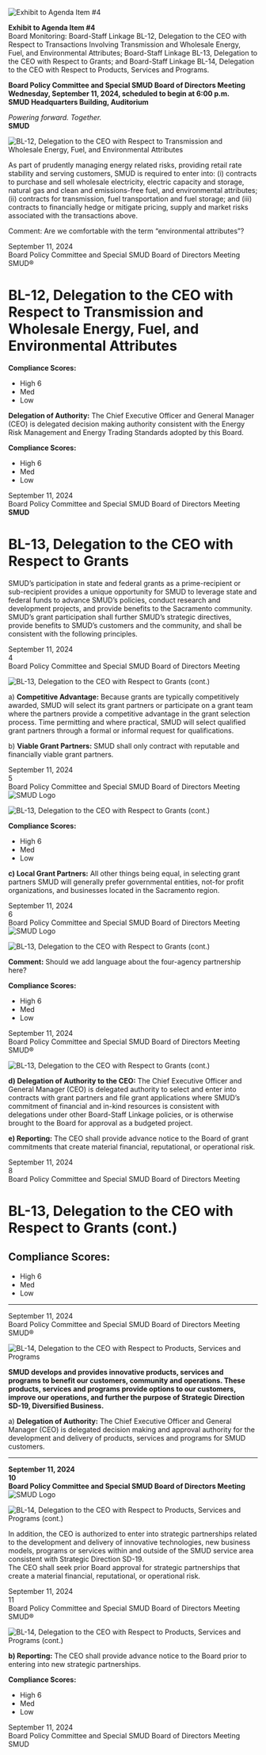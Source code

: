 <!-- Page 1 -->
![Exhibit to Agenda Item #4](https://via.placeholder.com/1365x768.png?text=Exhibit+to+Agenda+Item+%234)

**Exhibit to Agenda Item #4**  
Board Monitoring: Board-Staff Linkage BL-12, Delegation to the CEO with Respect to Transactions Involving Transmission and Wholesale Energy, Fuel, and Environmental Attributes; Board-Staff Linkage BL-13, Delegation to the CEO with Respect to Grants; and Board-Staff Linkage BL-14, Delegation to the CEO with Respect to Products, Services and Programs.

**Board Policy Committee and Special SMUD Board of Directors Meeting**  
**Wednesday, September 11, 2024, scheduled to begin at 6:00 p.m.**  
**SMUD Headquarters Building, Auditorium**  

*Powering forward. Together.*  
**SMUD**
<!-- Page 2 -->
![BL-12, Delegation to the CEO with Respect to Transmission and Wholesale Energy, Fuel, and Environmental Attributes](https://via.placeholder.com/768x1365.png?text=BL-12,+Delegation+to+the+CEO+with+Respect+to+Transmission+and+Wholesale+Energy,+Fuel,+and+Environmental+Attributes)

As part of prudently managing energy related risks, providing retail rate stability and serving customers, SMUD is required to enter into: (i) contracts to purchase and sell wholesale electricity, electric capacity and storage, natural gas and clean and emissions-free fuel, and environmental attributes; (ii) contracts for transmission, fuel transportation and fuel storage; and (iii) contracts to financially hedge or mitigate pricing, supply and market risks associated with the transactions above.

Comment: Are we comfortable with the term “environmental attributes”?

September 11, 2024  
Board Policy Committee and Special SMUD Board of Directors Meeting  
SMUD®
<!-- Page 3 -->
# BL-12, Delegation to the CEO with Respect to Transmission and Wholesale Energy, Fuel, and Environmental Attributes

**Compliance Scores:**
- High 6
- Med
- Low

**Delegation of Authority:** The Chief Executive Officer and General Manager (CEO) is delegated decision making authority consistent with the Energy Risk Management and Energy Trading Standards adopted by this Board.

**Compliance Scores:**
- High 6
- Med
- Low

September 11, 2024  
Board Policy Committee and Special SMUD Board of Directors Meeting  
**SMUD**
<!-- Page 4 -->
# BL-13, Delegation to the CEO with Respect to Grants

SMUD’s participation in state and federal grants as a prime-recipient or sub-recipient provides a unique opportunity for SMUD to leverage state and federal funds to advance SMUD’s policies, conduct research and development projects, and provide benefits to the Sacramento community. SMUD’s grant participation shall further SMUD’s strategic directives, provide benefits to SMUD’s customers and the community, and shall be consistent with the following principles.

September 11, 2024  
4  
Board Policy Committee and Special SMUD Board of Directors Meeting  
<!-- Page 5 -->
![BL-13, Delegation to the CEO with Respect to Grants (cont.)](https://via.placeholder.com/768x1365.png?text=BL-13,+Delegation+to+the+CEO+with+Respect+to+Grants+(cont.))

a) **Competitive Advantage:** Because grants are typically competitively awarded, SMUD will select its grant partners or participate on a grant team where the partners provide a competitive advantage in the grant selection process. Time permitting and where practical, SMUD will select qualified grant partners through a formal or informal request for qualifications.

b) **Viable Grant Partners:** SMUD shall only contract with reputable and financially viable grant partners.

September 11, 2024  
5  
Board Policy Committee and Special SMUD Board of Directors Meeting  
![SMUD Logo](https://via.placeholder.com/100x50.png?text=SMUD)
<!-- Page 6 -->
![BL-13, Delegation to the CEO with Respect to Grants (cont.)](https://via.placeholder.com/768x1365.png?text=BL-13,+Delegation+to+the+CEO+with+Respect+to+Grants+(cont.))

**Compliance Scores:**
- High 6
- Med
- Low

**c) Local Grant Partners:** All other things being equal, in selecting grant partners SMUD will generally prefer governmental entities, not-for profit organizations, and businesses located in the Sacramento region.

September 11, 2024  
6  
Board Policy Committee and Special SMUD Board of Directors Meeting  
![SMUD Logo](https://via.placeholder.com/100x50.png?text=SMUD)
<!-- Page 7 -->
![BL-13, Delegation to the CEO with Respect to Grants (cont.)](https://via.placeholder.com/1365x768.png?text=BL-13,+Delegation+to+the+CEO+with+Respect+to+Grants+(cont.))

**Comment:** Should we add language about the four-agency partnership here?

**Compliance Scores:**
- High 6
- Med
- Low

September 11, 2024  
Board Policy Committee and Special SMUD Board of Directors Meeting  
SMUD®
<!-- Page 8 -->
![BL-13, Delegation to the CEO with Respect to Grants (cont.)](https://via.placeholder.com/1365x768.png?text=BL-13,+Delegation+to+the+CEO+with+Respect+to+Grants+(cont.))

**d) Delegation of Authority to the CEO:** The Chief Executive Officer and General Manager (CEO) is delegated authority to select and enter into contracts with grant partners and file grant applications where SMUD’s commitment of financial and in-kind resources is consistent with delegations under other Board-Staff Linkage policies, or is otherwise brought to the Board for approval as a budgeted project.

**e) Reporting:** The CEO shall provide advance notice to the Board of grant commitments that create material financial, reputational, or operational risk.

September 11, 2024  
8  
Board Policy Committee and Special SMUD Board of Directors Meeting
<!-- Page 9 -->
# BL-13, Delegation to the CEO with Respect to Grants (cont.)

## Compliance Scores:
- High  6
- Med
- Low

---

September 11, 2024  
Board Policy Committee and Special SMUD Board of Directors Meeting  
SMUD®
<!-- Page 10 -->
![BL-14, Delegation to the CEO with Respect to Products, Services and Programs](https://via.placeholder.com/768x1365.png?text=BL-14,+Delegation+to+the+CEO+with+Respect+to+Products,+Services+and+Programs)

**SMUD develops and provides innovative products, services and programs to benefit our customers, community and operations. These products, services and programs provide options to our customers, improve our operations, and further the purpose of Strategic Direction SD-19, Diversified Business.**

a) **Delegation of Authority:** The Chief Executive Officer and General Manager (CEO) is delegated decision making and approval authority for the development and delivery of products, services and programs for SMUD customers.

---

**September 11, 2024**  
**10**  
**Board Policy Committee and Special SMUD Board of Directors Meeting**  
![SMUD Logo](https://via.placeholder.com/100x50.png?text=SMUD)
<!-- Page 11 -->
![BL-14, Delegation to the CEO with Respect to Products, Services and Programs (cont.)](https://via.placeholder.com/768x1365.png?text=BL-14,+Delegation+to+the+CEO+with+Respect+to+Products,+Services+and+Programs+(cont.))

In addition, the CEO is authorized to enter into strategic partnerships related to the development and delivery of innovative technologies, new business models, programs or services within and outside of the SMUD service area consistent with Strategic Direction SD-19.  
The CEO shall seek prior Board approval for strategic partnerships that create a material financial, reputational, or operational risk.

September 11, 2024  
11  
Board Policy Committee and Special SMUD Board of Directors Meeting  
SMUD®
<!-- Page 12 -->
![BL-14, Delegation to the CEO with Respect to Products, Services and Programs (cont.)](https://via.placeholder.com/768x1365.png?text=BL-14,+Delegation+to+the+CEO+with+Respect+to+Products,+Services+and+Programs+(cont.))

**b) Reporting:** The CEO shall provide advance notice to the Board prior to entering into new strategic partnerships.

**Compliance Scores:**
- High 6
- Med
- Low

September 11, 2024  
Board Policy Committee and Special SMUD Board of Directors Meeting  
SMUD

